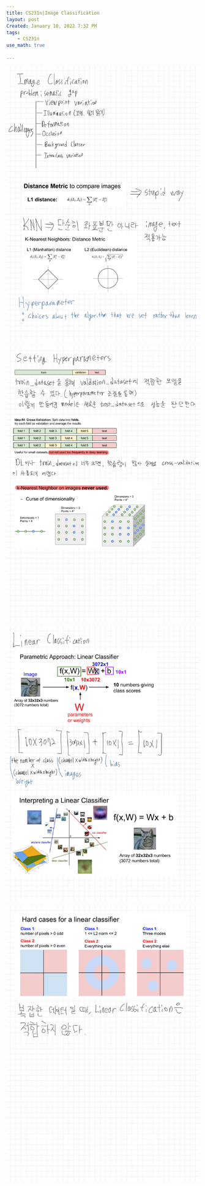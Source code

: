 ```yaml
---
title: CS231n|Image Classification
layout: post
Created: January 10, 2022 7:32 PM
tags:
    - CS231n
use_math: true

---
```


![Lec 2-1.jpg](/images/2022/CS231n/Lec_2-1.jpg)

![Lec 2-2.jpg](/images/2022/CS231n/Lec_2-2.jpg)

![Lec 2-3.jpg](/images/2022/CS231n/Lec_2-3.jpg)

![Lec 2-4.jpg](/images/2022/CS231n/Lec_2-4.jpg)
